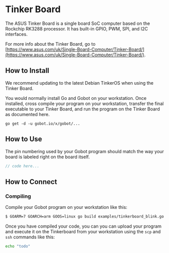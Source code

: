 # Tinker Board

The ASUS Tinker Board is a single board SoC computer based on the Rockchip RK3288 processor. It has built-in GPIO, PWM, SPI, and I2C interfaces.

For more info about the Tinker Board, go to [https://www.asus.com/uk/Single-Board-Computer/Tinker-Board/](https://www.asus.com/uk/Single-Board-Computer/Tinker-Board/).

## How to Install

We recommend updating to the latest Debian TinkerOS when using the Tinker Board.

You would normally install Go and Gobot on your workstation. Once installed, cross compile your program on your workstation, transfer the final executable to your Tinker Board, and run the program on the Tinker Board as documented here.

```
go get -d -u gobot.io/x/gobot/...
```

## How to Use

The pin numbering used by your Gobot program should match the way your board is labeled right on the board itself.

```go
// code here...
```

## How to Connect

### Compiling

Compile your Gobot program on your workstation like this:

```bash
$ GOARM=7 GOARCH=arm GOOS=linux go build examples/tinkerboard_blink.go
```

Once you have compiled your code, you can you can upload your program and execute it on the Tinkerboard from your workstation using the `scp` and `ssh` commands like this:

```bash
echo "todo"
```
